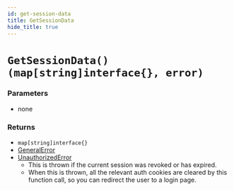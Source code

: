 ```yaml
---
id: get-session-data
title: GetSessionData
hide_title: true
---
```


# `GetSessionData() (map[string]interface{}, error)`

### Parameters
- none

### Returns
- `map[string]interface{}`
- [GeneralError](../error-handling/general-error)
- [UnauthorizedError](../error-handling/unauthorised)
    - This is thrown if the current session was revoked or has expired.
    - When this is thrown, all the relevant auth cookies are cleared by this function call, so you can redirect the user to a login page.